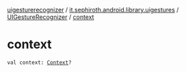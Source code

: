 [uigesturerecognizer](../../index.md) / [it.sephiroth.android.library.uigestures](../index.md) / [UIGestureRecognizer](index.md) / [context](./context.md)

# context

`val context: `[`Context`](https://developer.android.com/reference/android/content/Context.html)`?`